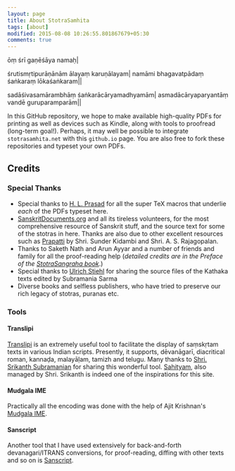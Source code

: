```yaml
---
layout: page
title: About StotraSamhita
tags: [about]
modified: 2015-08-08 10:26:55.801867679+05:30
comments: true
---
```


ōṃ śrī gaṇēśāya namaḥ|

śrutismṛtipurāṇānām ālayaṃ karuṇālayam|
namāmi bhagavatpādaṃ śaṅkaraṃ lōkaśaṅkaram||

sadāśivasamārambhāṃ śaṅkarācāryamadhyamām|
asmadācāryaparyantāṃ vandē guruparamparām||

In this GitHub repository, we hope to make available high-quality PDFs for printing as well as devices such as Kindle, along with tools to proofread (long-term goal!). Perhaps, it may well be possible to integrate `stotrasamhita.net` with this `github.io` page. You are also free to fork these repositories and typeset your own PDFs.

## Credits

### Special Thanks

* Special thanks to [H. L. Prasad](https://hlprasad.wordpress.com/) for all the super TeX macros that underlie _each_ of the PDFs typeset here.
* [SanskritDocuments.org](http://sanskritdocuments.org/) and all its tireless volunteers, for the most comprehensive resource of Sanskrit stuff, and the source text for some of the stotras in here. Thanks are also due to other excellent resources such as [Prapatti](http://prapatti.com/slokas/slokasbyname.html) by Shri. Sunder Kidambi and Shri. A. S. Rajagopalan.
* Thanks to Saketh Nath and Arun Ayyar and a number of friends and family for all the proof-reading help (_detailed credits are in the Preface of the [StotraSangraha book](https://github.com/stotrasamhita/stotra-sangrahah/raw/master/shloka-print.pdf)_.)
* Special thanks to [Ulrich Stiehl](http://sanskritweb.de/) for sharing the source files of the Kathaka texts edited by Subramania Sarma
* Diverse books and selfless publishers, who have tried to preserve our rich legacy of stotras, puranas etc.

### Tools

#### Translipi

[Translipi](http://srican.blogspot.in/2007/02/introducing-trans-lipi.html) is an extremely useful tool to facilitate the display of saṃskṛtam texts in various Indian scripts. Presently, it supports, dēvanāgarī, diacritical roman, kannaḍa, malayāḷam, tamizh and telugu. Many thanks to [Shri. Srikanth Subramanian](http://srican.blogspot.in/) for sharing this wonderful tool. [Sahityam](http://sahityam.net), also managed by Shri. Srikanth is indeed one of the inspirations for this site. 

#### Mudgala IME

Practically all the encoding was done with the help of Ajit Krishnan's [Mudgala IME](http://www.aupasana.com/).

#### Sanscript

Another tool that I have used extensively for back-and-forth devanagari/ITRANS conversions, for proof-reading, diffing with other texts and so on is [Sanscript](http://www.learnsanskrit.org/tools/sanscript).